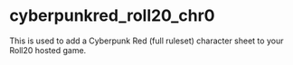 # cyberpunkred_roll20_chr0
This is used to add a Cyberpunk Red (full ruleset) character sheet to your Roll20 hosted game.
